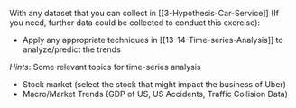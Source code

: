 With any dataset that you can collect in [[3-Hypothesis-Car-Service]] (If you need, further data could be collected to conduct this exercise):

- Apply any appropriate techniques in [[13-14-Time-series-Analysis]] to analyze/predict the trends

*Hints*: Some relevant topics for time-series analysis
- Stock market (select the stock that might impact the business of Uber)
- Macro/Market Trends (GDP of US, US Accidents, Traffic Collision Data)